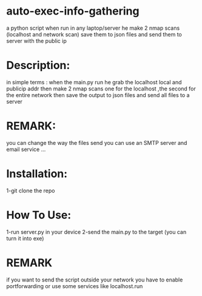 # auto-exec-info-gathering
a python script when run in any laptop/server he make 2 nmap scans (localhost and network scan) save them to json files and send them to server with the public ip
# Description:
in simple terms : when the main.py run he grab the localhost local and publicip addr then make 2 nmap scans one for the localhost ,the second for the entire network then save the output to json files and send all files to a server
# REMARK: 
you can change the way the files send you can use an SMTP server and email service ...
# Installation:
1-git clone the repo
# How To Use:
1-run server.py in your device
2-send the main.py to the target (you can turn it into exe)

# REMARK
if you want to send the script outside your network you have to enable portforwarding or use some services like localhost.run
